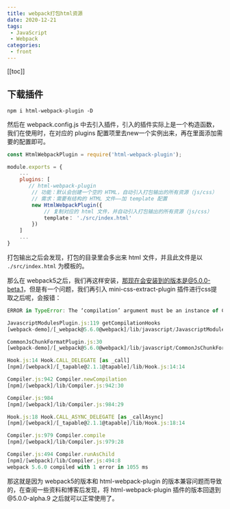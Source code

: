 ```yaml
---
title: webpack打包html资源
date: 2020-12-21
tags:
 - JavaScript
 - Webpack
categories:
 - front
---
```


[[toc]]

## **下载插件**

```shell
npm i html-webpack-plugin -D
```

然后在 webpack.config.js 中去引入插件，引入的插件实际上是一个构造函数，我们在使用时，在对应的 plugins 配置项里去new一个实例出来，再在里面添加需要的配置即可。

```javascript
const HtmlWebpackPlugin = require('html-webpack-plugin');

module.exports = {
    ...
    plugins: [
       // html-webpack-plugin
        // 功能：默认会创建一个空的 HTML，自动引入打包输出的所有资源（js/css）
        // 需求：需要有结构的 HTML 文件——加 template 配置
        new HtmlWebpackPlugin({
            // 复制对应的 html 文件，并自动引入打包输出的所有资源（js/css）
            template： './src/index.html'
        })
    ]
    ...
}
```

打包输出之后会发现，打包的目录里会多出来 html 文件，并且此文件是以 `./src/index.html` 为模板的。

那么在 webpack5之后，我们再这样安装，那现在会安装到的版本是@5.0.0-beta.1，但是有一个问题，我们再引入 mini-css-extract-plugin 插件进行css提取之后呢，会报错：

```javascript
ERROR in TypeError: The ‘compilation’ argument must be an instance of Compilation

JavascriptModulesPlugin.js:119 getCompilationHooks
[webpack-demo]/[_webpack@5.6.0@webpack]/lib/javascript/JavascriptModulesPlugin.js:119:10

CommonJsChunkFormatPlugin.js:30
[webpack-demo]/[_webpack@5.6.0@webpack]/lib/javascript/CommonJsChunkFormatPlugin.js:30:19

Hook.js:14 Hook.CALL_DELEGATE [as _call]
[npm]/[webpack]/[_tapable@2.1.1@tapable]/lib/Hook.js:14:14

Compiler.js:942 Compiler.newCompilation
[npm]/[webpack]/lib/Compiler.js:942:30

Compiler.js:984
[npm]/[webpack]/lib/Compiler.js:984:29

Hook.js:18 Hook.CALL_ASYNC_DELEGATE [as _callAsync]
[npm]/[webpack]/[_tapable@2.1.1@tapable]/lib/Hook.js:18:14

Compiler.js:979 Compiler.compile
[npm]/[webpack]/lib/Compiler.js:979:28

Compiler.js:494 Compiler.runAsChild
[npm]/[webpack]/lib/Compiler.js:494:8
webpack 5.6.0 compiled with 1 error in 1055 ms
```

那这就是因为 webpack5的版本和 html-webpack-plugin 的版本兼容问题而导致的，在查阅一些资料和博客后发现，将 html-webpack-plugin 插件的版本回退到 @5.0.0-alpha.9 之后就可以正常使用了。